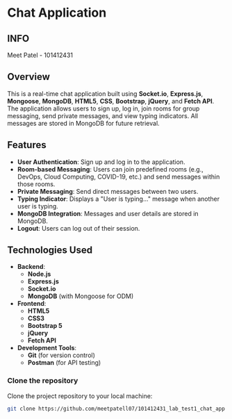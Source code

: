 # Chat Application

## INFO
Meet Patel - 101412431

## Overview

This is a real-time chat application built using **Socket.io**, **Express.js**, **Mongoose**, **MongoDB**, **HTML5**, **CSS**, **Bootstrap**, **jQuery**, and **Fetch API**. The application allows users to sign up, log in, join rooms for group messaging, send private messages, and view typing indicators. All messages are stored in MongoDB for future retrieval.

## Features

- **User Authentication**: Sign up and log in to the application.
- **Room-based Messaging**: Users can join predefined rooms (e.g., DevOps, Cloud Computing, COVID-19, etc.) and send messages within those rooms.
- **Private Messaging**: Send direct messages between two users.
- **Typing Indicator**: Displays a "User is typing..." message when another user is typing.
- **MongoDB Integration**: Messages and user details are stored in MongoDB.
- **Logout**: Users can log out of their session.

## Technologies Used

- **Backend**:
  - **Node.js**
  - **Express.js**
  - **Socket.io**
  - **MongoDB** (with Mongoose for ODM)
- **Frontend**:
  - **HTML5**
  - **CSS3**
  - **Bootstrap 5**
  - **jQuery**
  - **Fetch API**
- **Development Tools**:
  - **Git** (for version control)
  - **Postman** (for API testing)



### Clone the repository

Clone the project repository to your local machine:

```bash
git clone https://github.com/meetpatell07/101412431_lab_test1_chat_app
